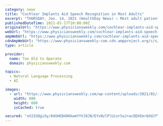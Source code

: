 ```yaml
---
category: news
title: "Cochlear Implants Aid Speech Recognition in Most Adults"
excerpt: "THURSDAY, Jan. 14, 2021 (HealthDay News) — Most adult patients have statistically significant postoperative improvements in speech recognition after receiving cochlear implants, according to a study published online Jan. 7 in JAMA Otolaryngology-Head ..."
publishedDateTime: 2021-01-17T10:08:00Z
originalUrl: "https://www.physiciansweekly.com/cochlear-implants-aid-speech-recognition-in-most-adults/"
webUrl: "https://www.physiciansweekly.com/cochlear-implants-aid-speech-recognition-in-most-adults/"
ampWebUrl: "https://www.physiciansweekly.com/cochlear-implants-aid-speech-recognition-in-most-adults/amp/"
cdnAmpWebUrl: "https://www-physiciansweekly-com.cdn.ampproject.org/c/s/www.physiciansweekly.com/cochlear-implants-aid-speech-recognition-in-most-adults/amp/"
type: article

provider:
  name: Too Old to Operate
  domain: physiciansweekly.com

topics:
  - Natural Language Processing
  - AI

images:
  - url: "https://www.physiciansweekly.com/wp-content/uploads/2021/01/image-131.jpg"
    width: 800
    height: 600
    isCached: true

secured: "xV22UQgiXy/84UHEB48KkwmYYVJ8JN/EYvNzlPlUiorSaJ+acDEHImrQddJfYqJyRX6G2L8rvr3dyuXZYUfS4/BMQpXqQjdNt0SNHr1C72RCeFNJe5yeztYoa9dh5vtDuDw7qwYgwp5V1Gq3rDIB8CI0NKugkSVzm+NaFtFA8jjhp45FivoFOnPkmDC3V0HtawDp6ZSzHmjPDnAGCRcZ9dTFnRJt5b6WIv/Lqzgfh/OXIGz0/TXXGvCBKB0Yi8roe9Lgl2sZiQCPYpcl2MlKuXLPUATvtJkPtNKNNmm6Efb31T6B34YHMMqqM8ssr/Kdqs4NjUszWWqcgZUpfoavcv0u2OjNRXlN5t4DjYwZ7Us=;apwpmCFrpP5Os1kILGc70w=="
---
```


